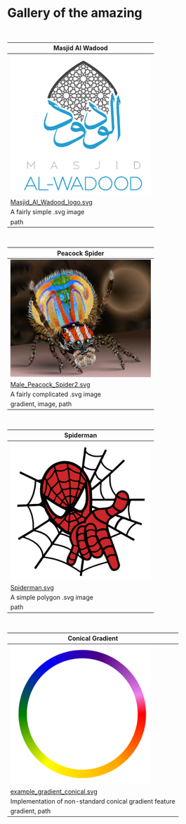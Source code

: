 # Gallery of the amazing
</br>

| Masjid Al Wadood |
|-------------------------------|
| <img src="alwadood_logo.png" alt="alwadood" width=320/> |
| <a href="Masjid_Al_Wadood_logo.svg">Masjid_Al_Wadood_logo.svg</a>
|A fairly simple .svg image|
|path|
</br>

| Peacock Spider |
|-------------------------------|
| <img src="peacockspider.png" alt="peacockspider" width=320/> |
| <a href="Male_peacock_spider2.svg">Male_Peacock_Spider2.svg</a>
|A fairly complicated .svg image|
|gradient, image, path|
</br>

| Spiderman |
|-------------------------------|
| <img src="spiderman.png" alt="spiderman" width=320/> |
| <a href="Spiderman.svg">Spiderman.svg</a>
|A simple polygon .svg image|
|path|
</br>

| Conical Gradient |
|-------------------------------|
| <img src="conical_gradient.png" alt="conical_gradient" width=320/> |
| <a href="example_gradient_conical.svg">example_gradient_conical.svg</a>
|Implementation of non-standard conical gradient feature|
|gradient, path|
